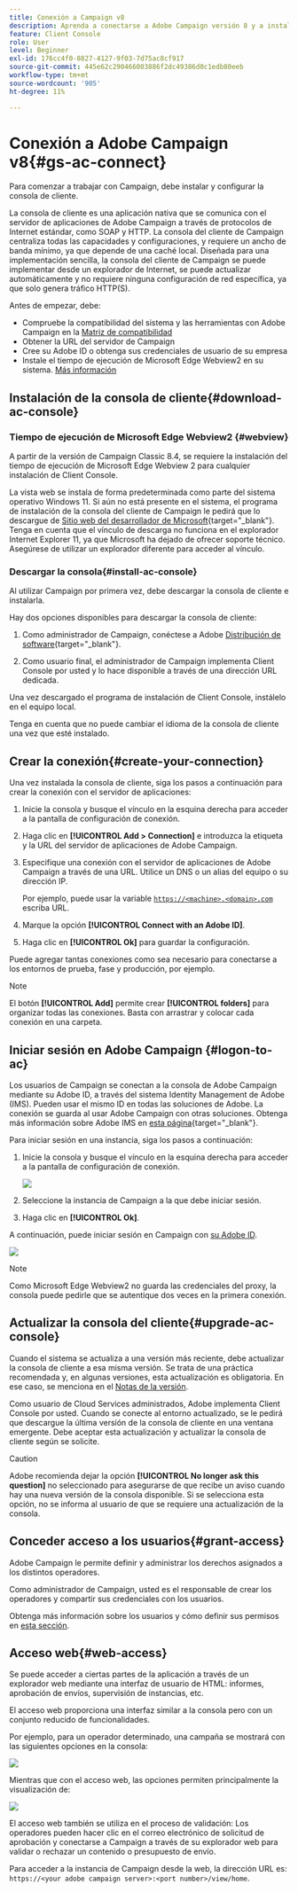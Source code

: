 ```yaml
---
title: Conexión a Campaign v8
description: Aprenda a conectarse a Adobe Campaign versión 8 y a instalar la consola en su equipo para disfrutar de un acceso más sencillo.
feature: Client Console
role: User
level: Beginner
exl-id: 176cc4f0-8827-4127-9f03-7d75ac8cf917
source-git-commit: 445e62c290466003886f2dc49386d0c1edb80eeb
workflow-type: tm+mt
source-wordcount: '905'
ht-degree: 11%

---
```


# Conexión a Adobe Campaign v8{#gs-ac-connect}

Para comenzar a trabajar con Campaign, debe instalar y configurar la consola de cliente.

La consola de cliente es una aplicación nativa que se comunica con el servidor de aplicaciones de Adobe Campaign a través de protocolos de Internet estándar, como SOAP y HTTP. La consola del cliente de Campaign centraliza todas las capacidades y configuraciones, y requiere un ancho de banda mínimo, ya que depende de una caché local. Diseñada para una implementación sencilla, la consola del cliente de Campaign se puede implementar desde un explorador de Internet, se puede actualizar automáticamente y no requiere ninguna configuración de red específica, ya que solo genera tráfico HTTP(S).

Antes de empezar, debe:

* Compruebe la compatibilidad del sistema y las herramientas con Adobe Campaign en la [Matriz de compatibilidad](compatibility-matrix.md)
* Obtener la URL del servidor de Campaign
* Cree su Adobe ID o obtenga sus credenciales de usuario de su empresa
* Instale el tiempo de ejecución de Microsoft Edge Webview2 en su sistema. [Más información](#webview)

## Instalación de la consola de cliente{#download-ac-console}

### Tiempo de ejecución de Microsoft Edge Webview2 {#webview}

A partir de la versión de Campaign Classic 8.4, se requiere la instalación del tiempo de ejecución de Microsoft Edge Webview 2 para cualquier instalación de Client Console.

La vista web se instala de forma predeterminada como parte del sistema operativo Windows 11. Si aún no está presente en el sistema, el programa de instalación de la consola del cliente de Campaign le pedirá que lo descargue de [Sitio web del desarrollador de Microsoft](http://www.adobe.com/go/acc-ms-webview2-runtime-download_es){target="_blank"}. Tenga en cuenta que el vínculo de descarga no funciona en el explorador Internet Explorer 11, ya que Microsoft ha dejado de ofrecer soporte técnico. Asegúrese de utilizar un explorador diferente para acceder al vínculo.

### Descargar la consola{#install-ac-console}

Al utilizar Campaign por primera vez, debe descargar la consola de cliente e instalarla.

Hay dos opciones disponibles para descargar la consola de cliente:

1. Como administrador de Campaign, conéctese a Adobe [Distribución de software](https://experience.adobe.com/#/downloads/content/software-distribution/es/campaign.html){target="_blank"}.

1. Como usuario final, el administrador de Campaign implementa Client Console por usted y lo hace disponible a través de una dirección URL dedicada.

Una vez descargado el programa de instalación de Client Console, instálelo en el equipo local.

Tenga en cuenta que no puede cambiar el idioma de la consola de cliente una vez que esté instalado.

## Crear la conexión{#create-your-connection}

Una vez instalada la consola de cliente, siga los pasos a continuación para crear la conexión con el servidor de aplicaciones:

1. Inicie la consola y busque el vínculo en la esquina derecha para acceder a la pantalla de configuración de conexión.

1. Haga clic en **[!UICONTROL Add > Connection]** e introduzca la etiqueta y la URL del servidor de aplicaciones de Adobe Campaign.

1. Especifique una conexión con el servidor de aplicaciones de Adobe Campaign a través de una URL. Utilice un DNS o un alias del equipo o su dirección IP.

   Por ejemplo, puede usar la variable [`https://<machine>.<domain>.com`](https://myserver.adobe.com) escriba URL.

1. Marque la opción **[!UICONTROL Connect with an Adobe ID]**.

1. Haga clic en **[!UICONTROL Ok]** para guardar la configuración.

Puede agregar tantas conexiones como sea necesario para conectarse a los entornos de prueba, fase y producción, por ejemplo.

>[!NOTE]
>
>El botón **[!UICONTROL Add]** permite crear **[!UICONTROL folders]** para organizar todas las conexiones. Basta con arrastrar y colocar cada conexión en una carpeta.

## Iniciar sesión en Adobe Campaign {#logon-to-ac}

Los usuarios de Campaign se conectan a la consola de Adobe Campaign mediante su Adobe ID, a través del sistema Identity Management de Adobe (IMS). Pueden usar el mismo ID en todas las soluciones de Adobe. La conexión se guarda al usar Adobe Campaign con otras soluciones. Obtenga más información sobre Adobe IMS en [esta página](https://helpx.adobe.com/es/enterprise/using/identity.html){target="_blank"}.

Para iniciar sesión en una instancia, siga los pasos a continuación:

1. Inicie la consola y busque el vínculo en la esquina derecha para acceder a la pantalla de configuración de conexión.

   ![](assets/connectToCampaign.png)

1. Seleccione la instancia de Campaign a la que debe iniciar sesión.

1. Haga clic en **[!UICONTROL Ok]**.

A continuación, puede iniciar sesión en Campaign con [su Adobe ID](#connect-ims).

![](assets/adobeID.png)

>[!NOTE]
>
>Como Microsoft Edge Webview2 no guarda las credenciales del proxy, la consola puede pedirle que se autentique dos veces en la primera conexión.

## Actualizar la consola del cliente{#upgrade-ac-console}

Cuando el sistema se actualiza a una versión más reciente, debe actualizar la consola de cliente a esa misma versión. Se trata de una práctica recomendada y, en algunas versiones, esta actualización es obligatoria. En ese caso, se menciona en el [Notas de la versión](release-notes.md).

Como usuario de Cloud Services administrados, Adobe implementa Client Console por usted. Cuando se conecte al entorno actualizado, se le pedirá que descargue la última versión de la consola de cliente en una ventana emergente. Debe aceptar esta actualización y actualizar la consola de cliente según se solicite.

>[!CAUTION]
>
>Adobe recomienda dejar la opción **[!UICONTROL No longer ask this question]** no seleccionado para asegurarse de que recibe un aviso cuando hay una nueva versión de la consola disponible. Si se selecciona esta opción, no se informa al usuario de que se requiere una actualización de la consola.


## Conceder acceso a los usuarios{#grant-access}

Adobe Campaign le permite definir y administrar los derechos asignados a los distintos operadores.

Como administrador de Campaign, usted es el responsable de crear los operadores y compartir sus credenciales con los usuarios.

Obtenga más información sobre los usuarios y cómo definir sus permisos en [esta sección](gs-permissions.md).


## Acceso web{#web-access}

Se puede acceder a ciertas partes de la aplicación a través de un explorador web mediante una interfaz de usuario de HTML: informes, aprobación de envíos, supervisión de instancias, etc.

El acceso web proporciona una interfaz similar a la consola pero con un conjunto reducido de funcionalidades.

Por ejemplo, para un operador determinado, una campaña se mostrará con las siguientes opciones en la consola:

![](assets/campaign-from-console.png)

Mientras que con el acceso web, las opciones permiten principalmente la visualización de:

![](assets/campaign-from-web.png)

El acceso web también se utiliza en el proceso de validación: Los operadores pueden hacer clic en el correo electrónico de solicitud de aprobación y conectarse a Campaign a través de su explorador web para validar o rechazar un contenido o presupuesto de envío.

Para acceder a la instancia de Campaign desde la web, la dirección URL es:  `https://<your adobe campaign server>:<port number>/view/home`.
